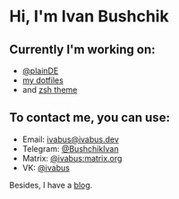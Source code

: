 
# Hi, I'm Ivan Bushchik

## Currently I'm working on:
- [@plainDE](https://plainde.org)
- [my dotfiles](https://github.com/ivabus/ivabus-dotfiles)
- and [zsh theme](https://github.com/ivabus/ivabus-zsh-theme)

## To contact me, you can use:
- Email: <ivabus@ivabus.dev>
- Telegram: [@BushchikIvan](https://t.me/BushchikIvan)
- Matrix: [@ivabus:matrix.org](https://matrix.to/#/@ivabus:matrix.org)
- VK: [@ivabus](https://vk.com/ivabus)

Besides, I have a [blog](https://ivabus.dev).
